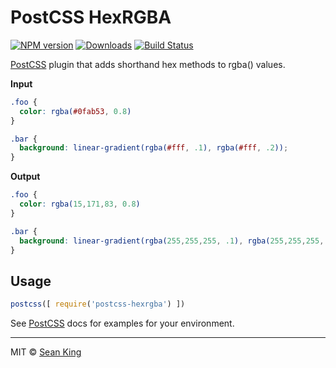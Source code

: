 # PostCSS HexRGBA
[![NPM version][npm-badge]][npm-url] [![Downloads][downloads-badge]][npm-url] [![Build Status][travis-badge]][travis-url]

[PostCSS][PostCSS] plugin that adds shorthand hex methods to rgba() values.

**Input**

```css
.foo {
  color: rgba(#0fab53, 0.8)
}

.bar {
  background: linear-gradient(rgba(#fff, .1), rgba(#fff, .2));
}
```

**Output**

```css
.foo {
  color: rgba(15,171,83, 0.8)
}

.bar {
  background: linear-gradient(rgba(255,255,255, .1), rgba(255,255,255, .2));
}
```

## Usage

```js
postcss([ require('postcss-hexrgba') ])
```

See [PostCSS][PostCSS] docs for examples for your environment.

***

MIT © [Sean King](https://twitter.com/seaneking)

[npm-badge]: https://badge.fury.io/js/postcss-hexrgba.svg
[npm-url]: https://npmjs.org/package/postcss-hexrgba
[downloads-badge]: https://img.shields.io/npm/dm/postcss-hexrgba.svg
[travis-badge]: https://travis-ci.org/seaneking/postcss-hexrgba.svg?branch=master
[travis-url]: https://travis-ci.org/seaneking/postcss-hexrgba
[PostCSS]: https://github.com/postcss/postcss
